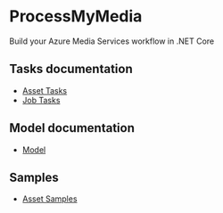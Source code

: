 # ProcessMyMedia
Build your Azure Media Services workflow in .NET Core

## Tasks documentation

* [Asset Tasks](ProcessMyMedia/Tasks/Media/Asset)
* [Job Tasks](ProcessMyMedia/Tasks//Media/Job)

## Model documentation

* [Model](ProcessMyMedia/Model)

## Samples

* [Asset Samples](ProcessMyMedia.Samples/Samples/Asset)
